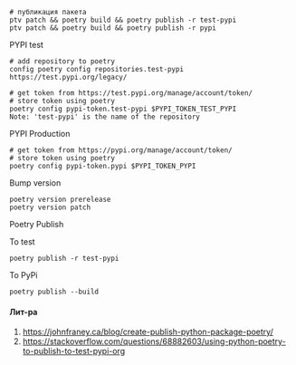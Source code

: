 ```shell
# публикация пакета
ptv patch && poetry build && poetry publish -r test-pypi
ptv patch && poetry build && poetry publish -r pypi
```

PYPI test

```shell
# add repository to poetry 
config poetry config repositories.test-pypi https://test.pypi.org/legacy/

# get token from https://test.pypi.org/manage/account/token/
# store token using poetry 
poetry config pypi-token.test-pypi $PYPI_TOKEN_TEST_PYPI
Note: 'test-pypi' is the name of the repository
```

PYPI Production
```shell
# get token from https://pypi.org/manage/account/token/
# store token using poetry
poetry config pypi-token.pypi $PYPI_TOKEN_PYPI
```

Bump version

```shell
poetry version prerelease
poetry version patch
```

Poetry Publish

To test

```shell
poetry publish -r test-pypi
```

To PyPi

```shell
poetry publish --build
```

#### Лит-ра
1. https://johnfraney.ca/blog/create-publish-python-package-poetry/
2. https://stackoverflow.com/questions/68882603/using-python-poetry-to-publish-to-test-pypi-org
